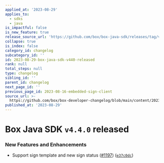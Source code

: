 ```yaml
---
applied_at: '2023-08-29'
applies_to:
  - sdks
  - java
is_impactful: false
is_new_feature: true
release_source_url: 'https://github.com/box/box-java-sdk/releases/tag/v4.4.0'
collapse: true
is_index: false
category_id: changelog
subcategory_id: ''
id: 2023-08-29-box-java-sdk-v440-released
rank: null
total_steps: null
type: changelog
sibling_id: ''
parent_id: changelog
next_page_id: ''
previous_page_id: 2023-08-16-embedded-sign-client
source_url: >-
  https://github.com/box/box-developer-changelog/blob/main/content/2023/08-29-box-java-sdk-v440-released.md
published_at: '2023-08-29'
---
```

# Box Java SDK `v4.4.0` released

### New Features and Enhancements

* Support sign template and new sign status ([#1197][1]) ([`e37c0dc`][2])

[1]: https://github.com/box/box-java-sdk/issues/1197

[2]: https://github.com/box/box-java-sdk/commit/e37c0dce86a422de5e8e6ed26fd93f1324f4b3e3